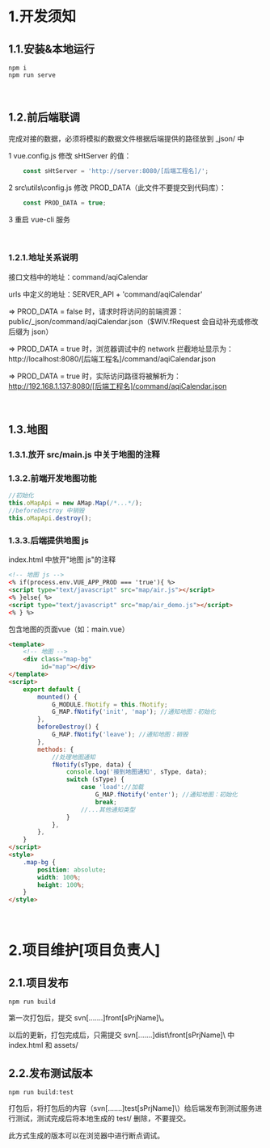 # 1.开发须知

## 1.1.安装&本地运行

```
npm i
npm run serve
```

<br/>

## 1.2.前后端联调

完成对接的数据，必须将模拟的数据文件根据后端提供的路径放到 _json/ 中

1 vue.config.js 修改 sHtServer 的值：

```javascript
    const sHtServer = 'http://server:8080/[后端工程名]/';
```

2 src\utils\config.js 修改 PROD_DATA（此文件不要提交到代码库）：

```javascript
    const PROD_DATA = true;
```

3 重启 vue-cli 服务

<br/>

### 1.2.1.地址关系说明

接口文档中的地址：command/aqiCalendar

urls 中定义的地址：SERVER_API + 'command/aqiCalendar'

 => PROD_DATA = false 时，请求时将访问的前端资源：public/_json/command/aqiCalendar.json（$WIV.fRequest 会自动补充或修改后缀为 json）

 => PROD_DATA = true 时，浏览器调试中的 network 拦截地址显示为：http://localhost:8080/[后端工程名]/command/aqiCalendar.json

 => PROD_DATA = true 时，实际访问路径将被解析为：http://192.168.1.137:8080/[后端工程名]/command/aqiCalendar.json

<br/>

## 1.3.地图

### 1.3.1.放开 src/main.js 中关于地图的注释

### 1.3.2.前端开发地图功能

```javascript
//初始化
this.oMapApi = new AMap.Map(/*...*/);
//beforeDestroy 中销毁
this.oMapApi.destroy();
```

### 1.3.3.后端提供地图 js

index.html 中放开"地图 js"的注释

```html
<!-- 地图 js -->
<% if(process.env.VUE_APP_PROD === 'true'){ %>
<script type="text/javascript" src="map/air.js"></script>
<% }else{ %>
<script type="text/javascript" src="map/air_demo.js"></script>
<% } %>
```

包含地图的页面vue（如：main.vue）

```html
<template>
    <!-- 地图 -->
    <div class="map-bg"
         id="map"></div>
</template>
<script>
    export default {
        mounted() {
            G_MODULE.fNotify = this.fNotify;
            G_MAP.fNotify('init', 'map'); //通知地图：初始化
        },
        beforeDestroy() {
            G_MAP.fNotify('leave'); //通知地图：销毁
        },
        methods: {
            //处理地图通知
            fNotify(sType, data) {
                console.log('接到地图通知', sType, data);
                switch (sType) {
                    case 'load'://加载
                        G_MAP.fNotify('enter'); //通知地图：初始化
                        break;
                    //...其他通知类型
                }
            },
        },
    }
</script>
<style>
    .map-bg {
        position: absolute;
        width: 100%;
        height: 100%;
    }
</style>
```

<br/>

# 2.项目维护[项目负责人]

## 2.1.项目发布

```
npm run build
```

第一次打包后，提交 svn\[.......]front\[sPrjName]\。

以后的更新，打包完成后，只需提交 svn\[.......]dist\front\[sPrjName]\ 中 index.html 和 assets/

## 2.2.发布测试版本

```
npm run build:test
```

打包后，将打包后的内容（svn\[.......]test\[sPrjName]\）给后端发布到测试服务进行测试，测试完成后将本地生成的 test/ 删除，不要提交。

此方式生成的版本可以在浏览器中进行断点调试。

<br/>